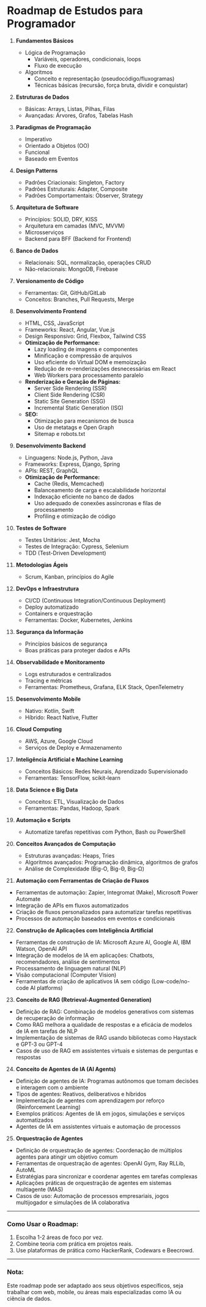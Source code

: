 # Roadmap de Estudos para Programador

1. **Fundamentos Básicos**
   - Lógica de Programação
     - Variáveis, operadores, condicionais, loops
     - Fluxo de execução
   - Algoritmos
     - Conceito e representação (pseudocódigo/fluxogramas)
     - Técnicas básicas (recursão, força bruta, dividir e conquistar)

2. **Estruturas de Dados**
   - Básicas: Arrays, Listas, Pilhas, Filas
   - Avançadas: Árvores, Grafos, Tabelas Hash

3. **Paradigmas de Programação**
   - Imperativo
   - Orientado a Objetos (OO)
   - Funcional
   - Baseado em Eventos

4. **Design Patterns**
   - Padrões Criacionais: Singleton, Factory
   - Padrões Estruturais: Adapter, Composite
   - Padrões Comportamentais: Observer, Strategy

5. **Arquitetura de Software**
   - Princípios: SOLID, DRY, KISS
   - Arquitetura em camadas (MVC, MVVM)
   - Microsserviços
   - Backend para BFF (Backend for Frontend)

6. **Banco de Dados**
   - Relacionais: SQL, normalização, operações CRUD
   - Não-relacionais: MongoDB, Firebase

7. **Versionamento de Código**
   - Ferramentas: Git, GitHub/GitLab
   - Conceitos: Branches, Pull Requests, Merge

8. **Desenvolvimento Frontend**
   - HTML, CSS, JavaScript
   - Frameworks: React, Angular, Vue.js
   - Design Responsivo: Grid, Flexbox, Tailwind CSS
   - **Otimização de Performance:**
     - Lazy loading de imagens e componentes
     - Minificação e compressão de arquivos
     - Uso eficiente do Virtual DOM e memoização
     - Redução de re-renderizações desnecessárias em React
     - Web Workers para processamento paralelo
   - **Renderização e Geração de Páginas:**
     - Server Side Rendering (SSR)
     - Client Side Rendering (CSR)
     - Static Site Generation (SSG)
     - Incremental Static Generation (ISG)
   - **SEO:**
     - Otimização para mecanismos de busca
     - Uso de metatags e Open Graph
     - Sitemap e robots.txt

9. **Desenvolvimento Backend**
   - Linguagens: Node.js, Python, Java
   - Frameworks: Express, Django, Spring
   - APIs: REST, GraphQL
   - **Otimização de Performance:**
     - Cache (Redis, Memcached)
     - Balanceamento de carga e escalabilidade horizontal
     - Indexação eficiente no banco de dados
     - Uso adequado de conexões assíncronas e filas de processamento
     - Profiling e otimização de código

10. **Testes de Software**
    - Testes Unitários: Jest, Mocha
    - Testes de Integração: Cypress, Selenium
    - TDD (Test-Driven Development)

11. **Metodologias Ágeis**
    - Scrum, Kanban, princípios do Agile

12. **DevOps e Infraestrutura**
    - CI/CD (Continuous Integration/Continuous Deployment)
    - Deploy automatizado
    - Containers e orquestração
    - Ferramentas: Docker, Kubernetes, Jenkins

13. **Segurança da Informação**
    - Princípios básicos de segurança
    - Boas práticas para proteger dados e APIs

14. **Observabilidade e Monitoramento**
    - Logs estruturados e centralizados
    - Tracing e métricas
    - Ferramentas: Prometheus, Grafana, ELK Stack, OpenTelemetry

15. **Desenvolvimento Mobile**
    - Nativo: Kotlin, Swift
    - Híbrido: React Native, Flutter

16. **Cloud Computing**
    - AWS, Azure, Google Cloud
    - Serviços de Deploy e Armazenamento

17. **Inteligência Artificial e Machine Learning**
    - Conceitos Básicos: Redes Neurais, Aprendizado Supervisionado
    - Ferramentas: TensorFlow, scikit-learn

18. **Data Science e Big Data**
    - Conceitos: ETL, Visualização de Dados
    - Ferramentas: Pandas, Hadoop, Spark

19. **Automação e Scripts**
    - Automatize tarefas repetitivas com Python, Bash ou PowerShell

20. **Conceitos Avançados de Computação**
    - Estruturas avançadas: Heaps, Tries
    - Algoritmos avançados: Programação dinâmica, algoritmos de grafos
    - Análise de Complexidade (Big-O, Big-Θ, Big-Ω)

21. **Automação com Ferramentas de Criação de Fluxos**

- Ferramentas de automação: Zapier, Integromat (Make), Microsoft Power Automate
- Integração de APIs em fluxos automatizados
- Criação de fluxos personalizados para automatizar tarefas repetitivas
- Processos de automação baseados em eventos e condicionais

22. **Construção de Aplicações com Inteligência Artificial**

- Ferramentas de construção de IA: Microsoft Azure AI, Google AI, IBM Watson, OpenAI API
- Integração de modelos de IA em aplicações: Chatbots, recomendadores, análise de sentimentos
- Processamento de linguagem natural (NLP)
- Visão computacional (Computer Vision)
- Ferramentas de criação de aplicativos IA sem código (Low-code/no-code AI platforms)

23. **Conceito de RAG (Retrieval-Augmented Generation)**

- Definição de RAG: Combinação de modelos generativos com sistemas de recuperação de informação
- Como RAG melhora a qualidade de respostas e a eficácia de modelos de IA em tarefas de NLP
- Implementação de sistemas de RAG usando bibliotecas como Haystack e GPT-3 ou GPT-4
- Casos de uso de RAG em assistentes virtuais e sistemas de perguntas e respostas

24. **Conceito de Agentes de IA (AI Agents)**

- Definição de agentes de IA: Programas autônomos que tomam decisões e interagem com o ambiente
- Tipos de agentes: Reativos, deliberativos e híbridos
- Implementação de agentes com aprendizagem por reforço (Reinforcement Learning)
- Exemplos práticos: Agentes de IA em jogos, simulações e serviços automatizados
- Agentes de IA em assistentes virtuais e automação de processos

25. **Orquestração de Agentes**

- Definição de orquestração de agentes: Coordenação de múltiplos agentes para atingir um objetivo comum
- Ferramentas de orquestração de agentes: OpenAI Gym, Ray RLLib, AutoML
- Estratégias para sincronizar e coordenar agentes em tarefas complexas
- Aplicações práticas de orquestração de agentes em sistemas multiagente (MAS)
- Casos de uso: Automação de processos empresariais, jogos multijogador e simulações de IA colaborativa
---

### Como Usar o Roadmap:
1. Escolha 1-2 áreas de foco por vez.
2. Combine teoria com prática em projetos reais.
3. Use plataformas de prática como HackerRank, Codewars e Beecrowd.

---

### Nota:
Este roadmap pode ser adaptado aos seus objetivos específicos, seja trabalhar com web, mobile, ou áreas mais especializadas como IA ou ciência de dados.
